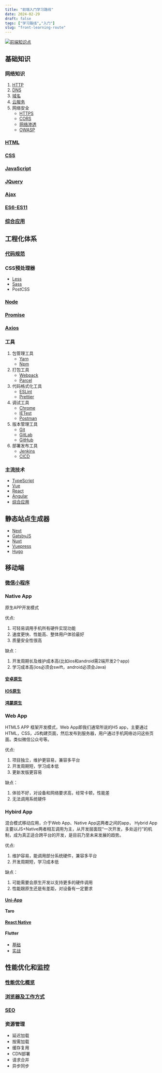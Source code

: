 ```yaml
---
title: "前端入门学习路线"
date: 2024-02-29
draft: false
tags: ["学习路线","入门"]
slug: "front-learning-route"
---
```


[![前端知识点](/iblog/posts/annex/images/essays/前端知识点.png)](/iblog/posts/annex/xmind/前端知识点.xmind)

## 基础知识
### 网络知识
1. [HTTP](https://www.bilibili.com/video/BV1js411g7Fw/)
2. [DNS](https://www.bilibili.com/video/BV1GW411j7Ts/)
3. [域名](https://www.bilibili.com/video/BV1zA411x7Pj/)
4. [云服务](https://www.bilibili.com/video/BV1Rt411u7k4/)
5. 网络安全
   - [HTTPS](https://www.bilibili.com/video/BV1Up4y1i7PG/)
   - [CORS](https://www.bilibili.com/video/BV1Kt411E76z/)
   - [网络渗透](https://www.bilibili.com/video/BV1kh411W7Vv/)
   - [OWASP](https://www.bilibili.com/video/BV1ey4y1V7Jj/)
### [HTML](https://www.bilibili.com/video/BV1p84y1P7Z5/)
### [CSS](https://www.bilibili.com/video/BV1p84y1P7Z5/)
### [JavaScript](https://www.bilibili.com/video/BV1YW411T7GX/)
### [JQuery](https://www.bilibili.com/video/BV1ts411E7ag/)
### [Ajax](https://www.bilibili.com/video/BV1WC4y1b78y/)
### [ES6-ES11](https://www.bilibili.com/video/BV1uK411H7on/)
### [综合应用](https://www.bilibili.com/video/BV1ra411X7RX/)


## 工程化体系
### [代码规范](https://www.bilibili.com/video/BV19P4y147Jz/)
### CSS预处理器
- [Less](https://www.bilibili.com/video/BV1YW411T7vd/)
- [Sass](https://www.bilibili.com/video/BV1RJ4113717/)
- PostCSS
### [Node](https://www.bilibili.com/video/BV1gM411W7ex/)
### [Promise](https://www.bilibili.com/video/BV1GA411x7z1/)
### [Axios](https://www.bilibili.com/video/BV1wr4y1K7tq/)
### 工具
1. 包管理工具
   - [Yarn](https://www.imooc.com/learn/766)
   - [Npm](https://www.bilibili.com/video/BV1Dv411W7XP/)
2. 打包工具
   - [Webpack](https://www.bilibili.com/video/BV14T4y1z7sw/)
   - [Parcel](https://www.bilibili.com/video/BV1Pa4y147Kf/)
3. 代码格式化工具
   - [ESLint](https://space.bilibili.com/390120104/search/video?keyword=ESLint)
   - [Prettier](https://www.bilibili.com/video/BV183411r7YK/)
4. 调试工具
   - [Chrome](https://www.bilibili.com/video/BV1KM4y1G7EF/)
   - [IETest](https://www.cnblogs.com/Christeen/p/6612697.html)
   - [Postman](https://www.bilibili.com/video/BV1r34y1d7Kz/)
5. 版本管理工具
   - [Git](https://www.bilibili.com/video/BV1FE411P7B3/)
   - [GitLab](https://www.bilibili.com/video/BV11E411x7Uv/)
   - [GitHub](https://www.bilibili.com/video/BV1yo4y1d7UK/)
6. 部署发布工具
   - [Jenkins](https://www.bilibili.com/video/BV12y4y1M7jU/)
   - [CICD](https://www.bilibili.com/video/BV1u14y1o7DW/)
### 主流技术
- [TypeScript](https://www.bilibili.com/video/BV1Xy4y1v7S2/)
- [Vue](https://www.bilibili.com/video/BV1Zy4y1K7SH/)
- [React](https://www.bilibili.com/video/BV1wy4y1D7JT/)
- [Angular](https://www.bilibili.com/video/BV1ts411E7qg/)
- [综合应用](https://www.bilibili.com/video/BV1Xh411V7b5/)


## 静态站点生成器
- [Next](https://www.bilibili.com/video/BV13441117KK/)
- [GatsbyJS](https://www.gatsbyjs.cn/)
- [Nuxt](https://www.bilibili.com/video/BV1Xt41117Kg/)
- [Vuepress](https://www.bilibili.com/video/BV1vb411m7NY/)
- [Hugo](https://www.bilibili.com/video/BV1x64y117PX/)


## 移动端
### [微信小程序](https://www.bilibili.com/video/BV12K411A7A2/)
### Native App
原生APP开发模式

优点:
1. 可轻易调用手机所有硬件实现功能
2. 速度更快、性能高、整体用户体验最好
3. 质量安全性很高

缺点：
1. 开发周期长及维护成本高(比如ios和android需2端开发2个app)
2. 学习成本高(ios必须会swift，android必须会Java)

#### [安卓原生](https://www.bilibili.com/video/BV19U4y1R7zV/)
#### [IOS原生](https://www.bilibili.com/video/BV1Tt411a7Xa/)
#### [鸿蒙原生](https://www.bilibili.com/video/BV1Ti4y1s79B/)

### Web App
HTML5 APP 框架开发模式，Web App即我们通常所说的H5 app，主要通过HTML，CSS，JS构建页面，然后发布到服务器，用户通过手机网络访问这些页面。类似微信公众号等。

优点:
1. 项目独立，维护更容易，兼容多平台
2. 开发周期短，学习成本低
3. 更新发版更容易

缺点：
1. 体验不好，对设备和网络要求高，经常卡顿，性能差
2. 无法调用系统硬件

### Hybird App
混合模式移动应用，介于Web App、Native App这两者之间的app， Hybrid App主要以JS+Native两者相互调用为主，从开发层面现“一次开发，多处运行”的机制，成为真正适合跨平台的开发，是目前乃至未来发展的趋势。

优点:
1. 维护容易，能调用部分系统硬件，兼容多平台
2. 开发周期短，学习成本低

缺点：
1. 可能需要会原生开发以支持更多的硬件调用
2. 性能跟原生还是有差距，对设备有一定要求

#### [Uni-App](https://www.bilibili.com/video/BV1BJ411W7pX/)
#### Taro
#### [React Native](https://www.bilibili.com/video/BV1Pt4y1n7bD/)
#### Flutter
- [基础](https://www.bilibili.com/video/BV15t411U7yf/)
- [实战](https://www.bilibili.com/video/BV1kt411B7mu/)


## 性能优化和监控
### [性能优化概览](https://www.bilibili.com/video/BV1KR4y1L7TK/)
### [浏览器及工作方式](https://www.bilibili.com/video/BV1x54y1B7RE/)
### [SEO](https://www.bilibili.com/video/BV1fE411J7ya/)
### 资源管理
- 延迟加载
- 按需加载
- 缓存复用
- CDN部署
- 请求合并
- 异步同步